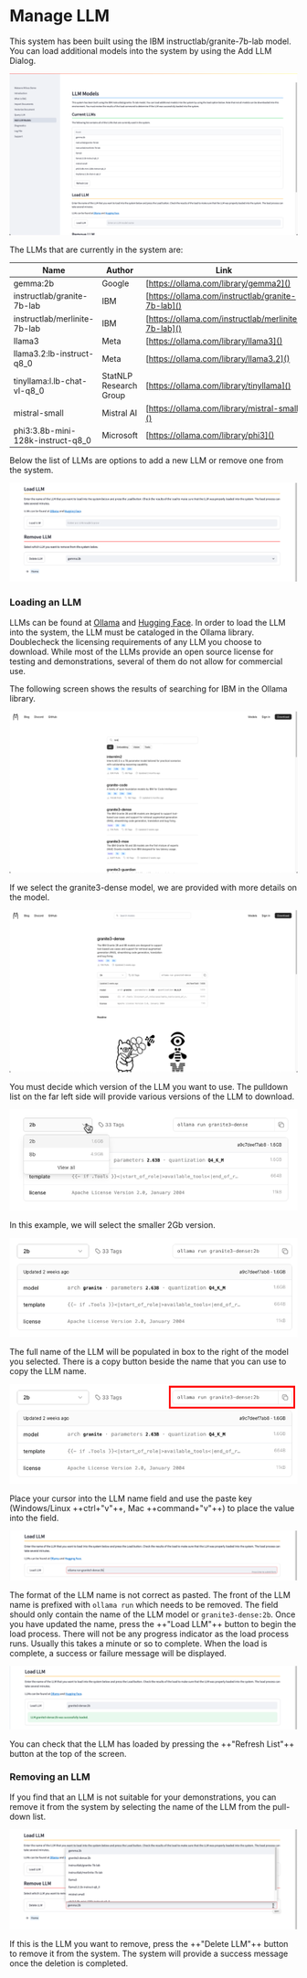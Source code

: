 # Manage LLM

This system has been built using the IBM instructlab/granite-7b-lab model. You can load additional models into the system by using the Add LLM Dialog.

![Browser](wxd-images/demo-addllm-main.png)

The LLMs that are currently in the system are:

| Name     | Author    | Link
|----------|-----------|------------
gemma:2b|Google|[https://ollama.com/library/gemma2]()
instructlab/granite-7b-lab|IBM|[https://ollama.com/instructlab/granite-7b-lab]()
instructlab/merlinite-7b-lab|IBM|[https://ollama.com/instructlab/merlinite-7b-lab]()
Ilama3|Meta|[https://ollama.com/library/llama3]()
llama3.2:lb-instruct-q8_0|Meta|[https://ollama.com/library/llama3.2]()
tinyllama:l.lb-chat-vl-q8_0|StatNLP Research Group|[https://ollama.com/library/tinyllama]()
mistral-small|Mistral AI|[https://ollama.com/library/mistral-small]()
phi3:3.8b-mini-128k-instruct-q8_0|Microsoft|[https://ollama.com/library/phi3]()

Below the list of LLMs are options to add a new LLM or remove one from the system.

![Browser](wxd-images/demo-addllm-options.png)

### Loading an LLM

LLMs can be found at [Ollama](https://ollama.com/library) and [Hugging Face](https://huggingface.co/models). In order to load the LLM into the system, the LLM must be cataloged in the Ollama library. Doublecheck the licensing requirements of any LLM you choose to download. While most of the LLMs provide an open source license for testing and demonstrations, several of them do not allow for commercial use. 

The following screen shows the results of searching for IBM in the Ollama library.

![Browser](wxd-images/demo-addllm-search.png)

If we select the granite3-dense model, we are provided with more details on the model.

![Browser](wxd-images/demo-addllm-granite3.png)

You must decide which version of the LLM you want to use. The pulldown list on the far left side will provide various versions of the LLM to download.

![Browser](wxd-images/demo-addllm-version.png)

In this example, we will select the smaller 2Gb version.

![Browser](wxd-images/demo-addllm-version2b.png)

The full name of the LLM will be populated in box to the right of the model you selected. There is a copy button beside the name that you can use to copy the LLM name.

![Browser](wxd-images/demo-addllm-select.png)

Place your cursor into the LLM name field and use the paste key (Windows/Linux ++ctrl+"v"++, Mac ++command+"v"++) to place the value into the field.

![Browser](wxd-images/demo-addllm-loadllm.png)

The format of the LLM name is not correct as pasted. The front of the LLM name is prefixed with `ollama run` which needs to be removed. The field should only contain the name of the LLM model or `granite3-dense:2b`. Once you have updated the name, press the ++"Load LLM"++ button to begin the load process. There will not be any progress indicator as the load process runs. Usually this takes a minute or so to complete. When the load is complete, a success or failure message will be displayed.

![Browser](wxd-images/demo-addllm-success.png)

You can check that the LLM has loaded by pressing the ++"Refresh List"++ button at the top of the screen.

### Removing an LLM

If you find that an LLM is not suitable for your demonstrations, you can remove it from the system by selecting the name of the LLM from the pull-down list.

![Browser](wxd-images/demo-addllm-delete.png)

If this is the LLM you want to remove, press the ++"Delete LLM"++ button to remove it from the system. The system will provide a success message once the deletion is completed.